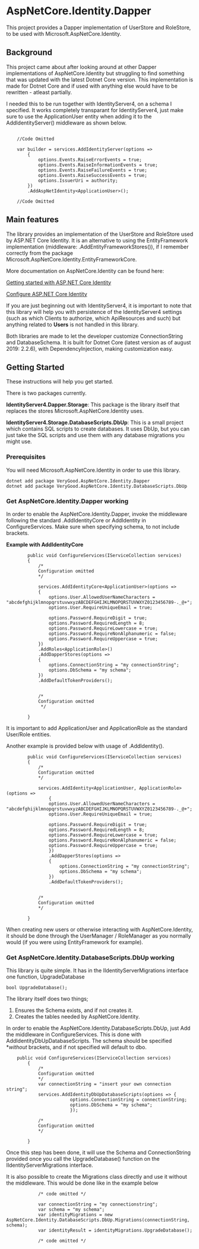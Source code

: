 # AspNetCore.Identity.Dapper
This project provides a Dapper implementation of UserStore and RoleStore, to be used with Microsoft.AspNetCore.Identity.

## Background
This project came about after looking around at other Dapper implementations of AspNetCore.Identity but struggling to find something that was updated with the latest Dotnet Core version. This implementation is made for Dotnet Core and if used with anything else would have to be rewritten - atleast partially.

I needed this to be run together with IdentityServer4, on a schema I specified. It works completely transparant for IdentityServer4, just make sure to use the ApplicationUser entity when adding it to the AddIdentityServer() middleware as shown below.

```

    //Code Omitted

    var builder = services.AddIdentityServer(options =>
        {
            options.Events.RaiseErrorEvents = true;
            options.Events.RaiseInformationEvents = true;
            options.Events.RaiseFailureEvents = true;
            options.Events.RaiseSuccessEvents = true;
            options.IssuerUri = authority;
        })
        .AddAspNetIdentity<ApplicationUser>();

    //Code Omitted

```

## Main features

The library provides an implementation of the UserStore and RoleStore used by ASP.NET Core Identity. It is an alternative to using the EntityFramework implementation (middleware: .AddEntityFrameworkStores<ApplicationDbContext>()), if I remember correctly from the package Microsoft.AspNetCore.Identity.EntityFrameworkCore.

More documentation on AspNetCore.Identity can be found here:

[Getting started with ASP.NET Core Identity](https://docs.microsoft.com/en-us/aspnet/core/security/authentication/identity?view=aspnetcore-2.2&tabs=visual-studio)

[Configure ASP.NET Core Identity](https://docs.microsoft.com/en-us/aspnet/core/security/authentication/identity-configuration?view=aspnetcore-2.2)


If you are just beginning out with IdentityServer4, it is important to note that this library will help you with persistence of the IdentityServer4 settings (such as which Clients to authorize, which ApiResources and such) but anything related to **Users** is not handled in this library. 

Both libraries are made to let the developer customize ConnectionString and DatabaseSchema.
It is built for Dotnet Core (latest version as of august 2019: 2.2.6), with DependencyInjection, making customization easy.


## Getting Started

These instructions will help you get started.

There is two packages currently.

**IdentityServer4.Dapper.Storage**: This package is the library itself that replaces the stores Microsoft.AspNetCore.Identity uses.

**IdentityServer4.Storage.DatabaseScripts.DbUp**: This is a small project which contains SQL scripts to create databases. It uses DbUp, but you can just take the SQL scripts and use them with any database migrations you might use. 


### Prerequisites

You will need Microsoft.AspNetCore.Identity in order to use this library.

```
dotnet add package VeryGood.AspNetCore.Identity.Dapper
dotnet add package VeryGood.AspNetCore.Identity.DatabaseScripts.DbUp
```

### Get AspNetCore.Identity.Dapper working

In order to enable the AspNetCore.Identity.Dapper, invoke the middleware following the standard .AddIdentityCore or AddIdentity in ConfigureServices.
Make sure when specifying schema, to not include brackets.

**Example with AddIdentityCore**

```
        public void ConfigureServices(IServiceCollection services)
        {
            /*
            Configuration omitted
            */

            services.AddIdentityCore<ApplicationUser>(options =>
            {
                options.User.AllowedUserNameCharacters = "abcdefghijklmnopqrstuvwxyzABCDEFGHIJKLMNOPQRSTUVWXYZ0123456789-._@+";
                options.User.RequireUniqueEmail = true;

                options.Password.RequireDigit = true;
                options.Password.RequiredLength = 8;
                options.Password.RequireLowercase = true;
                options.Password.RequireNonAlphanumeric = false;
                options.Password.RequireUppercase = true;
            })
            .AddRoles<ApplicationRole>()
            .AddDapperStores(options =>
            {
                options.ConnectionString = "my connectionString";
                options.DbSchema = "my schema";
            })
            .AddDefaultTokenProviders();

            
            /* 
            Configuration omitted
             */

        }
```

It is important to add ApplicationUser and ApplicationRole as the standard User/Role entities.

Another example is provided below with usage of .AddIdentity().

```
        public void ConfigureServices(IServiceCollection services)
        {
            /*
            Configuration omitted
            */
            
            services.AddIdentity<ApplicationUser, ApplicationRole>(options =>
                {
                options.User.AllowedUserNameCharacters = "abcdefghijklmnopqrstuvwxyzABCDEFGHIJKLMNOPQRSTUVWXYZ0123456789-._@+";
                options.User.RequireUniqueEmail = true;

                options.Password.RequireDigit = true;
                options.Password.RequiredLength = 8;
                options.Password.RequireLowercase = true;
                options.Password.RequireNonAlphanumeric = false;
                options.Password.RequireUppercase = true;
                })
                .AddDapperStores(options =>
                {
                    options.ConnectionString = "my connectionString";
                    options.DbSchema = "my schema";
                })
                .AddDefaultTokenProviders();


            /* 
            Configuration omitted 
            */

        }
```

When creating new users or otherwise interacting with AspNetCore.Identity, it should be done through the UserManager / RoleManager as you normally would (if you were using EntityFramework for example).


### Get AspNetCore.Identity.DatabaseScripts.DbUp working

This library is quite simple. It has in the IIdentityServerMigrations interface one function, UpgradeDatabase

```
bool UpgradeDatabase();
```

The library itself does two things;
1. Ensures the Schema exists, and if not creates it.
2. Creates the tables needed by AspNetCore.Identity.

In order to enable the AspNetCore.Identity.DatabaseScripts.DbUp, just Add the middleware in ConfigureServices. This is done with AddIdentityDbUpDatabaseScripts.
The schema should be specified **without* brackets, and if not specified will default to dbo.

```
    public void ConfigureServices(IServiceCollection services)
        {
            /*
            Configuration omitted
            */
            var connectionString = "insert your own connection string";
            services.AddIdentityDbUpDatabaseScripts(options => {
                        options.ConnectionString = connectionString;
                        options.DbSchema = "my schema";
                        });
       
            /* 
            Configuration omitted 
            */

        }
```

Once this step has been done, it will use the Schema and ConnectionString provided once you call the UpgradeDatabase() function on the IIdentityServerMigrations interface.

It is also possible to create the Migrations class directly and use it without the middleware. This would be done like in the example below

```
            /* code omitted */

            var connectionString = "my connectionstring";
            var schema = "my schema";
            var identityMigrations = new AspNetCore.Identity.DatabaseScripts.DbUp.Migrations(connectionString, schema);
            var identityResult = identityMigrations.UpgradeDatabase();

            /* code omitted */
```